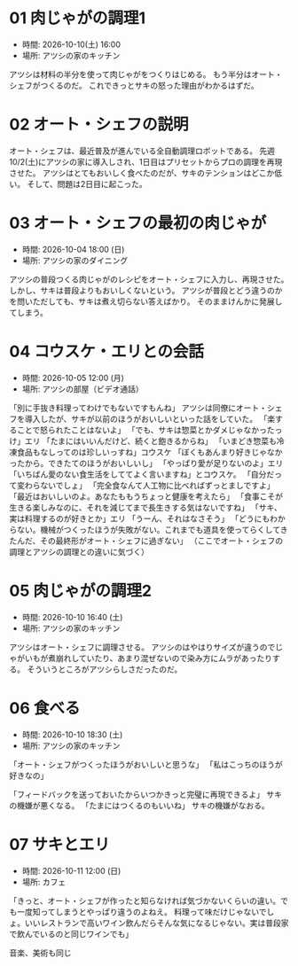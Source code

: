 # 01 肉じゃがの調理1

- 時間: 2026-10-10(土) 16:00
- 場所: アツシの家のキッチン

アツシは材料の半分を使って肉じゃがをつくりはじめる。
もう半分はオート・シェフがつくるのだ。
これできっとサキの怒った理由がわかるはずだ。

# 02 オート・シェフの説明

オート・シェフは、最近普及が進んでいる全自動調理ロボットである。
先週10/2(土)にアツシの家に導入しされ、1日目はプリセットからプロの調理を再現させた。
アツシはとてもおいしく食べたのだが、サキのテンションはどこか低い。
そして、問題は2日目に起こった。

# 03 オート・シェフの最初の肉じゃが

- 時間: 2026-10-04 18:00 (日)
- 場所: アツシの家のダイニング

アツシの普段つくる肉じゃがのレシピをオート・シェフに入力し、再現させた。
しかし、サキは普段よりもおいしくないという。
アツシが普段とどう違うのかを問いただしても、サキは煮え切らない答えばかり。
そのままけんかに発展してしまう。

# 04 コウスケ・エリとの会話

- 時間: 2026-10-05 12:00 (月)
- 場所: アツシの部屋（ビデオ通話）

「別に手抜き料理ってわけでもないですもんね」
アツシは同僚にオート・シェフを導入したが、サキが以前のほうがおいしいといった話をしていた。
「楽することで怒られたことはないよ」
「でも、サキは惣菜とかダメじゃなかったっけ」エリ
「たまにはいいんだけど、続くと飽きるからね」
「いまどき惣菜も冷凍食品もなしってのは珍しいっすね」コウスケ
「ぼくもあんまり好きじゃなかったから。できたてのほうがおいしいし」
「やっぱり愛が足りないのよ」エリ
「いちばん愛のない食生活をしててよく言いますね」とコウスケ。
「自分だって変わらないでしょ」
「完全食なんて人工物に比べればずっとましですよ」
「最近はおいしいのよ。あなたももうちょっと健康を考えたら」
「食事こそが生きる楽しみなのに、それを減じてまで長生きする気はないですね」
「サキ、実は料理するのが好きとか」エリ
「うーん、それはなさそう」
「どうにもわからない。機械がつくったほうが失敗がない。これまでも道具を使ってらくしてきたんだ、その最終形がオート・シェフに過ぎない」
（ここでオート・シェフの調理とアツシの調理との違いに気づく）

# 05 肉じゃがの調理2

- 時間: 2026-10-10 16:40 (土)
- 場所: アツシの家のキッチン

アツシはオート・シェフに調理させる。
アツシのはやはりサイズが違うのでじゃがいもが煮崩れしていたり、あまり混ぜないので染み方にムラがあったりする。
そういうところがアツシらしさだったのだ。

# 06 食べる

- 時間: 2026-10-10 18:30 (土)
- 場所: アツシの家のキッチン

「オート・シェフがつくったほうがおいしいと思うな」
「私はこっちのほうが好きなの」

「フィードバックを送っておいたからいつかきっと完璧に再現できるよ」
サキの機嫌が悪くなる。
「たまにはつくるのもいいね」
サキの機嫌がなおる。

# 07 サキとエリ

- 時間: 2026-10-11 12:00 (日)
- 場所: カフェ

「きっと、オート・シェフが作ったと知らなければ気づかないくらいの違い。でも一度知ってしまうとやっぱり違うのよねえ。
料理って味だけじゃないでしょ。いいレストランで高いワイン飲んだらそんな気になるじゃない。実は普段家で飲んでいるのと同じワインでも」

音楽、美術も同じ
